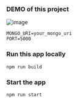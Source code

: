 ### DEMO of this project
![image](https://github.com/user-attachments/assets/1b16c552-fae4-426c-8c8e-4a259abde657)


```shell
MONGO_URI=your_mongo_uri
PORT=5000
```

### Run this app locally

```shell
npm run build
```

### Start the app

```shell
npm run start
```
